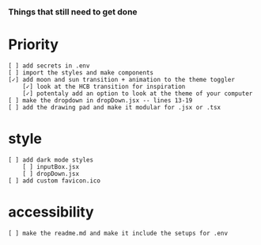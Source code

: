 ### Things that still need to get done

# Priority 
    [ ] add secrets in .env
    [ ] import the styles and make components
    [✓] add moon and sun transition + animation to the theme toggler
        [✓] look at the HCB transition for inspiration
        [✓] potentaly add an option to look at the theme of your computer
    [ ] make the dropdown in dropDown.jsx -- lines 13-19
    [ ] add the drawing pad and make it modular for .jsx or .tsx

# style
    [ ] add dark mode styles
        [ ] inputBox.jsx
        [ ] dropDown.jsx
    [ ] add custom favicon.ico

# accessibility
    [ ] make the readme.md and make it include the setups for .env